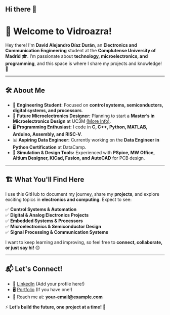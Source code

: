 ## Hi there 👋
# 👋 Welcome to Vidroazra! 

Hey there! I'm **David Alejandro Díaz Durán**, an **Electronics and Communication Engineering** student at the **Complutense University of Madrid** 🎓. I’m passionate about **technology, microelectronics, and programming**, and this space is where I share my projects and knowledge! 🚀

---

## 🛠️ About Me

- 📡 **Engineering Student:** Focused on **control systems, semiconductors, digital systems, and processors**.
- 🔬 **Future Microelectronics Designer:** Planning to start a **Master’s in Microelectronics Design** at UC3M [(More Info)](https://www.uc3m.es/master/ingenieria-diseno-microelectronico).
- 🖥️ **Programming Enthusiast:** I code in **C, C++, Python, MATLAB, Arduino, Assembly, and RISC-V**.
- 📊 **Aspiring Data Engineer:** Currently working on the **Data Engineer in Python Certification** at DataCamp.
- 🔧 **Simulation & Design Tools:** Experienced with **PSpice, MW Office, Altium Designer, KiCad, Fusion, and AutoCAD** for PCB design.

---

## 🏗️ What You'll Find Here

I use this GitHub to document my journey, share my **projects**, and explore exciting topics in **electronics and computing**. Expect to see:

✅ **Control Systems & Automation**  
✅ **Digital & Analog Electronics Projects**  
✅ **Embedded Systems & Processors**  
✅ **Microelectronics & Semiconductor Design**  
✅ **Signal Processing & Communication Systems**  

I want to keep learning and improving, so feel free to **connect, collaborate, or just say hi!** 😊

---

## 📬 Let's Connect!

- 💼 [LinkedIn](#) (Add your profile here!)
- 🖥️ [Portfolio](#) (If you have one!)
- 📧 Reach me at: **your-email@example.com**

⚡ **Let’s build the future, one project at a time!** 🚀  
<!--
**Vidroazra/Vidroazra** is a ✨ _special_ ✨ repository because its `README.md` (this file) appears on your GitHub profile.

Here are some ideas to get you started:

- 🔭 I’m currently working on ...
- 🌱 I’m currently learning ...
- 👯 I’m looking to collaborate on ...
- 🤔 I’m looking for help with ...
- 💬 Ask me about ...
- 📫 How to reach me: ...
- 😄 Pronouns: ...
- ⚡ Fun fact: ...
-->
